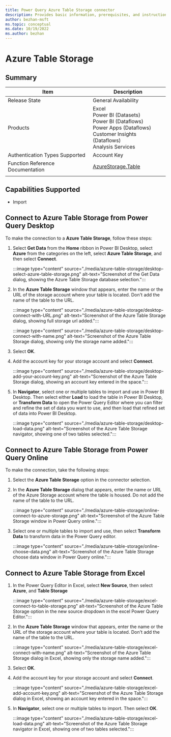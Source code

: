 ```yaml
---
title: Power Query Azure Table Storage connector
description: Provides basic information, prerequisites, and instructions on how to connect to Azure Table Storage, along with native query folding instructions and troubleshooting tips.
author: bezhan-msft
ms.topic: conceptual
ms.date: 10/19/2022
ms.author: bezhan
---
```


# Azure Table Storage

## Summary

| Item | Description |
| ---- | ----------- |
| Release State | General Availability |
| Products | Excel<br/>Power BI (Datasets)<br/>Power BI (Dataflows)<br/>Power Apps (Dataflows)<br/>Customer Insights (Dataflows)<br/>Analysis Services |
| Authentication Types Supported | Account Key |
| Function Reference Documentation | [AzureStorage.Table](/powerquery-m/azurestorage-tables) |
| | |

## Capabilities Supported

- Import

## Connect to Azure Table Storage from Power Query Desktop

To make the connection to a **Azure Table Storage**, follow these steps:

1. Select **Get Data** from the **Home** ribbon in Power BI Desktop, select **Azure** from the categories on the left, select **Azure Table Storage**, and then select **Connect**.

   :::image type="content" source="./media/azure-table-storage/desktop-select-azure-table-storage.png" alt-text="Screenshot of the Get Data dialog, showing the Azure Table Storage database selection.":::

1. In the **Azure Table Storage** window that appears, enter the name or the URL of the storage account where your table is located. Don't add the name of the table to the URL.

   :::image type="content" source="./media/azure-table-storage/desktop-connect-with-URL.png" alt-text="Screenshot of the Azure Table Storage dialog, showing full storage url added.":::

   :::image type="content" source="./media/azure-table-storage/desktop-connect-with-name.png" alt-text="Screenshot of the Azure Table Storage dialog, showing only the storage name added.":::

1. Select **OK**.

1. Add the account key for your storage account and select **Connect**.

   :::image type="content" source="./media/azure-table-storage/desktop-add-your-account-key.png" alt-text="Screenshot of the Azure Table Storage dialog, showing an account key entered in the space.":::

1. In **Navigator**, select one or multiple tables to import and use in Power BI Desktop. Then select either **Load** to load the table in Power BI Desktop, or **Transform Data** to open the Power Query Editor where you can filter and refine the set of data you want to use, and then load that refined set of data into Power BI Desktop.

   :::image type="content" source="./media/azure-table-storage/desktop-load-data.png" alt-text="Screenshot of the Azure Table Storage navigator, showing one of two tables selected.":::

## Connect to Azure Table Storage from Power Query Online

To make the connection, take the following steps:

1. Select the **Azure Table Storage** option in the connector selection.

1. In the **Azure Table Storage** dialog that appears, enter the name or URL of the Azure Storage account where the table is housed. Do not add the name of the table to the URL.

   :::image type="content" source="./media/azure-table-storage/online-connect-to-azure-storage.png" alt-text="Screenshot of the Azure Table Storage window in Power Query online.":::

1. Select one or multiple tables to import and use, then select **Transform Data** to transform data in the Power Query editor.

   :::image type="content" source="./media/azure-table-storage/online-choose-data.png" alt-text="Screenshot of the Azure Table Storage choose data window in Power Query online.":::

## Connect to Azure Table Storage from Excel

1. In the Power Query Editor in Excel, select **New Source**, then select **Azure**, and **Table Storage**

   :::image type="content" source="./media/azure-table-storage/excel-connect-to-table-storage.png" alt-text="Screenshot of the Azure Table Storage option in the new source dropdown in the excel Power Query Editor.":::

1. In the **Azure Table Storage** window that appears, enter the name or the URL of the storage account where your table is located. Don't add the name of the table to the URL.

   :::image type="content" source="./media/azure-table-storage/excel-connect-with-name.png" alt-text="Screenshot of the Azure Table Storage dialog in Excel, showing only the storage name added.":::

1. Select **OK**.

1. Add the account key for your storage account and select **Connect**.

   :::image type="content" source="./media/azure-table-storage/excel-add-account-key.png" alt-text="Screenshot of the Azure Table Storage dialog in Excel, showing an account key entered in the space.":::

1. In **Navigator**, select one or multiple tables to import. Then select **OK**.

   :::image type="content" source="./media/azure-table-storage/excel-load-data.png" alt-text="Screenshot of the Azure Table Storage navigator in Excel, showing one of two tables selected.":::